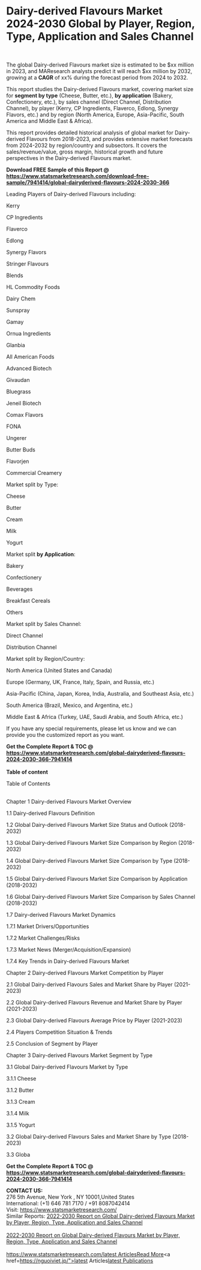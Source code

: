 <h1>Dairy-derived Flavours Market 2024-2030 Global by Player, Region, Type, Application and Sales Channel</h1><br/><p>The global Dairy-derived Flavours market size is estimated to be $xx million in 2023, and MAResearch analysts predict it will reach $xx million by 2032, growing at a <strong>CAGR</strong> of xx% during the forecast period from 2024 to 2032.</p><p>This report studies the Dairy-derived Flavours market, covering market size for <strong>segment by type</strong> (Cheese, Butter, etc.), <strong>by application</strong> (Bakery, Confectionery, etc.), by sales channel (Direct Channel, Distribution Channel), by player (Kerry, CP Ingredients, Flaverco, Edlong, Synergy Flavors, etc.) and by region (North America, Europe, Asia-Pacific, South America and Middle East & Africa).</p><p>This report provides detailed historical analysis of global market for Dairy-derived Flavours from 2018-2023, and provides extensive market forecasts from 2024-2032 by region/country and subsectors. It covers the sales/revenue/value, gross margin, historical growth and future perspectives in the Dairy-derived Flavours market.</p><p><strong>Download FREE Sample of this Report @ <a href="https://www.statsmarketresearch.com/download-free-sample/7941414/global-dairyderived-flavours-2024-2030-366">https://www.statsmarketresearch.com/download-free-sample/7941414/global-dairyderived-flavours-2024-2030-366</a></strong></p><p>Leading Players of Dairy-derived Flavours including:</p><p>Kerry</p><p>CP Ingredients</p><p>Flaverco</p><p>Edlong</p><p>Synergy Flavors</p><p>Stringer Flavours</p><p>Blends</p><p>HL Commodity Foods</p><p>Dairy Chem</p><p>Sunspray</p><p>Gamay</p><p>Ornua Ingredients</p><p>Glanbia</p><p>All American Foods</p><p>Advanced Biotech</p><p>Givaudan</p><p>Bluegrass</p><p>Jeneil Biotech</p><p>Comax Flavors</p><p>FONA</p><p>Ungerer</p><p>Butter Buds</p><p>Flavorjen</p><p>Commercial Creamery</p><p>Market split by Type:</p><p>Cheese</p><p>Butter</p><p>Cream</p><p>Milk</p><p>Yogurt</p><p>Market split <strong>by Application</strong>:</p><p>Bakery</p><p>Confectionery</p><p>Beverages</p><p>Breakfast Cereals</p><p>Others</p><p>Market split by Sales Channel:</p><p>Direct Channel</p><p>Distribution Channel</p><p>Market split by Region/Country:</p><p>North America (United States and Canada)</p><p>Europe (Germany, UK, France, Italy, Spain, and Russia, etc.)</p><p>Asia-Pacific (China, Japan, Korea, India, Australia, and Southeast Asia, etc.)</p><p>South America (Brazil, Mexico, and Argentina, etc.)</p><p>Middle East & Africa (Turkey, UAE, Saudi Arabia, and South Africa, etc.)</p><p>If you have any special requirements, please let us know and we can provide you the customized report as you want.</p><div><b>Get the Complete Report & TOC @ <a href="https://www.statsmarketresearch.com/global-dairyderived-flavours-2024-2030-366-7941414">https://www.statsmarketresearch.com/global-dairyderived-flavours-2024-2030-366-7941414</a></b></div><br><b>Table of content</b><p>Table of Contents<br />
 
 <br />
 
 Chapter 1 Dairy-derived Flavours Market Overview<br />
 
  1.1 Dairy-derived Flavours Definition<br />
 
  1.2 Global Dairy-derived Flavours Market Size Status and Outlook (2018-2032)<br />
 
  1.3 Global Dairy-derived Flavours Market Size Comparison by Region (2018-2032)<br />
 
  1.4 Global Dairy-derived Flavours Market Size Comparison by Type (2018-2032)<br />
 
  1.5 Global Dairy-derived Flavours Market Size Comparison by Application (2018-2032)<br />
 
  1.6 Global Dairy-derived Flavours Market Size Comparison by Sales Channel (2018-2032)<br />
 
  1.7 Dairy-derived Flavours Market Dynamics<br />
 
  1.7.1 Market Drivers/Opportunities<br />
 
  1.7.2 Market Challenges/Risks<br />
 
  1.7.3 Market News (Merger/Acquisition/Expansion)<br />
 
  1.7.4 Key Trends in Dairy-derived Flavours Market<br />
 
 Chapter 2 Dairy-derived Flavours Market Competition by Player<br />
 
  2.1 Global Dairy-derived Flavours Sales and Market Share by Player (2021-2023)<br />
 
  2.2 Global Dairy-derived Flavours Revenue and Market Share by Player (2021-2023)<br />
 
  2.3 Global Dairy-derived Flavours Average Price by Player (2021-2023)<br />
 
  2.4 Players Competition Situation & Trends<br />
 
  2.5 Conclusion of Segment by Player<br />
 
 Chapter 3 Dairy-derived Flavours Market Segment by Type<br />
 
  3.1 Global Dairy-derived Flavours Market by Type<br />
 
  3.1.1 Cheese<br />
 
  3.1.2 Butter<br />
 
  3.1.3 Cream<br />
 
  3.1.4 Milk<br />
 
  3.1.5 Yogurt<br />
 
  3.2 Global Dairy-derived Flavours Sales and Market Share by Type (2018-2023)<br />
 
  3.3 Globa<br><div><b>Get the Complete Report & TOC @ <a href="https://www.statsmarketresearch.com/global-dairyderived-flavours-2024-2030-366-7941414">https://www.statsmarketresearch.com/global-dairyderived-flavours-2024-2030-366-7941414</a></b></div></p> <b>CONTACT US:</b><br>276 5th Avenue, New York , NY 10001,United States<br>International: (+1) 646 781 7170 / +91 8087042414<br>Visit: <a href="https://www.statsmarketresearch.com/">https://www.statsmarketresearch.com/</a><br>Similar Reports: <a href="https://www.statsmarketresearch.com/global-dairyderived-flavours-2024-2030-366-7941414">2022-2030 Report on Global Dairy-derived Flavours Market by Player, Region, Type, Application and Sales Channel</a><br/><br/><a href="https://www.statsmarketresearch.com/global-dairyderived-flavours-2024-2030-366-7941414">2022-2030 Report on Global Dairy-derived Flavours Market by Player, Region, Type, Application and Sales Channel</a><br/><br/><a href="https://gyeongbokgung.com">https://www.statsmarketresearch.com/</a><a href="https://hallyeomaritime.com">latest Articles</a><a href="https://jingwansa.com">Read More</a><a href=https://nguoiviet.jp/">latest Articles</a><a href="https://www.intelmarketresearch.com/">latest Publications</a>